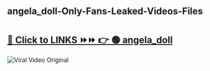 
 ## angela_doll-Only-Fans-Leaked-Videos-Files

# <h2><a href="https://mediaupload.pro?angela_doll">🔗 Click to LINKS ⏩⏩ 👉 🟢 angela_doll </a></h2>

<a href="https://mediaupload.pro?angela_doll" rel="nofollow" data-target="animated-image.originalLink"><img src="https://i.ibb.co.com/xMMVF88/686577567.gif" alt="Viral Video Original" style="max-width: 100%; display: inline-block;" data-target="animated-image.originalImage"></a>